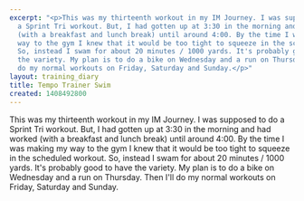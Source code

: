 ```yaml
---
excerpt: "<p>This was my thirteenth workout in my IM Journey. I was supposed to do
  a Sprint Tri workout. But, I had gotten up at 3:30 in the morning and had worked
  (with a breakfast and lunch break) until around 4:00. By the time I was making my
  way to the gym I knew that it would be too tight to squeeze in the scheduled workout.
  So, instead I swam for about 20 minutes / 1000 yards. It's probably good to have
  the variety. My plan is to do a bike on Wednesday and a run on Thursday. Then I'll
  do my normal workouts on Friday, Saturday and Sunday.</p>"
layout: training_diary
title: Tempo Trainer Swim
created: 1408492800
---
```

<p>This was my thirteenth workout in my IM Journey. I was supposed to do a Sprint Tri workout. But, I had gotten up at 3:30 in the morning and had worked (with a breakfast and lunch break) until around 4:00. By the time I was making my way to the gym I knew that it would be too tight to squeeze in the scheduled workout. So, instead I swam for about 20 minutes / 1000 yards. It's probably good to have the variety. My plan is to do a bike on Wednesday and a run on Thursday. Then I'll do my normal workouts on Friday, Saturday and Sunday.</p>
